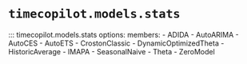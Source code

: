 
# `timecopilot.models.stats`

::: timecopilot.models.stats
    options:
        members:
            - ADIDA
            - AutoARIMA
            - AutoCES
            - AutoETS
            - CrostonClassic
            - DynamicOptimizedTheta
            - HistoricAverage
            - IMAPA
            - SeasonalNaive
            - Theta
            - ZeroModel